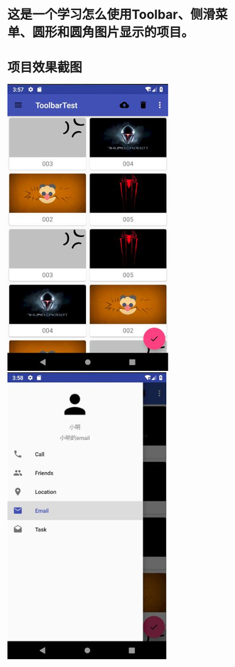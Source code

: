 # 这是一个学习怎么使用Toolbar、侧滑菜单、圆形和圆角图片显示的项目。
# 项目效果截图
![github](https://github.com/JunLi-YNU/ToolbarTest/blob/master/screenshot/myworks-Toobar-one.jpg "github")
![github](https://github.com/JunLi-YNU/ToolbarTest/blob/master/screenshot/myworks-Toobar-two.jpg "github")